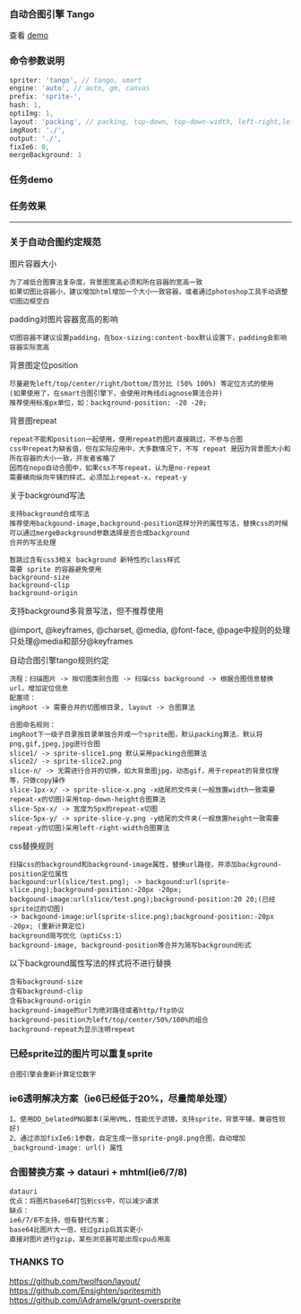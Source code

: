 ### 自动合图引擎 Tango
查看 [demo](https://github.com/rehorn/nopo/blob/master/test/nopo-test3/nopo.js)

### 命令参数说明
```js
spriter: 'tango', // tango, smart
engine: 'auto', // auto, gm, canvas
prefix: 'sprite-',
hash: 1,
optiImg: 1,
layout: 'packing', // packing, top-down, top-down-width, left-right,left-right-height, diagonal \, alt-diagonal /
imgRoot: './',
output: './',
fixIe6: 0,
mergeBackground: 1
```

### 任务demo

### 任务效果


-----------
### 关于自动合图约定规范
图片容器大小
```
为了减低合图算法复杂度，背景图宽高必须和所在容器的宽高一致
如果切图比容器小，建议增加html增加一个大小一致容器，或者通过photoshop工具手动调整切图边框空白
```

padding对图片容器宽高的影响
```
切图容器不建议设置padding，在box-sizing:content-box默认设置下，padding会影响容器实际宽高
```

背景图定位position
```
尽量避免left/top/center/right/bottom/百分比 (50% 100%) 等定位方式的使用
(如果使用了，在smart合图引擎下，会使用对角线diagnose算法合并)
推荐使用标准px单位，如：background-position: -20 -20;
```

背景图repeat
```
repeat不能和position一起使用，使用repeat的图片直接跳过，不参与合图
css中repeat为缺省值，但在实际应用中，大多数情况下，不写 repeat 是因为背景图大小和所在容器的大小一致，开发者省略了
因而在nopo自动合图中，如果css不写repeat，认为是no-repeat
需要横向纵向平铺的样式，必须加上repeat-x，repeat-y
```

关于background写法
```
支持background合成写法
推荐使用backgound-image,background-position这样分开的属性写法，替换css的时候可以通过mergeBackground参数选择是否合成background
合并的写法处理

暂跳过含有css3相关 background 新特性的class样式
需要 sprite 的容器避免使用
background-size
background-clip
background-origin
```

支持background多背景写法，但不推荐使用

@import, @keyframes, @charset, @media, @font-face, @page中规则的处理
只处理@media和部分@keyframes

自动合图引擎tango规则约定
```
流程：扫描图片 -> 按切图类别合图 -> 扫描css background -> 根据合图信息替换url，增加定位信息
配置项：
imgRoot -> 需要合并的切图根目录, layout -> 合图算法

合图命名规则：
imgRoot下一级子目录按目录单独合并成一个sprite图，默认packing算法，默认将png,gif,jpeg,jpg进行合图
slice1/ -> sprite-slice1.png 默认采用packing合图算法
slice2/ -> sprite-slice2.png
slice-n/ -> 无需进行合并的切换，如大背景图jpg，动态gif，用于repeat的背景纹理等，只做copy操作
slice-1px-x/ -> sprite-slice-x.png -x结尾的文件夹(一般放置width一致需要repeat-x的切图)采用top-down-height合图算法
slice-5px-x/ -> 宽度为5px的repeat-x切图
slice-5px-y/ -> sprite-slice-y.png -y结尾的文件夹(一般放置height一致需要repeat-y的切图)采用left-right-width合图算法
```

css替换规则
```
扫描css的background和background-image属性，替换url路径，并添加background-position定位属性
backgound:url(slice/test.png); -> backgound:url(sprite-slice.png);background-position:-20px -20px;
backgound-image:url(slice/test.png);background-position:20 20;(已经sprite过的切图)
-> backgound-image:url(sprite-slice.png);background-position:-20px -20px; (重新计算定位)
background简写优化（optiCss:1）
background-image, background-position等合并为简写background形式
```

以下background属性写法的样式将不进行替换
```
含有background-size
含有background-clip
含有background-origin
background-image的url为绝对路径或者http/ftp协议
background-position为left/top/center/50%/100%的组合
background-repeat为显示注明repeat
```

### 已经sprite过的图片可以重复sprite
```
合图引擎会重新计算定位数字
```

### ie6透明解决方案（ie6已经低于20%，尽量简单处理）
```
1、使用DD_belatedPNG脚本(采用VML，性能优于滤镜，支持sprite，背景平铺，兼容性较好)
2、通过添加fixIe6:1参数，自定生成一张sprite-png8.png合图，自动增加_background-image: url() 属性
```

### 合图替换方案 -> datauri + mhtml(ie6/7/8)
```
datauri
优点：将图片base64打包到css中，可以减少请求
缺点：
ie6/7/8不支持，但有替代方案；
base64比图片大一倍，经过gzip后其实更小
直接对图片进行gzip，某些浏览器可能出现cpu占用高
```

### THANKS TO 
https://github.com/twolfson/layout/
https://github.com/Ensighten/spritesmith
https://github.com/iAdramelk/grunt-oversprite

